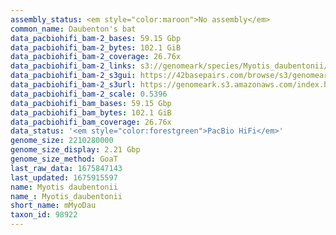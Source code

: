 ```yaml
---
assembly_status: <em style="color:maroon">No assembly</em>
common_name: Daubenton's bat
data_pacbiohifi_bam-2_bases: 59.15 Gbp
data_pacbiohifi_bam-2_bytes: 102.1 GiB
data_pacbiohifi_bam-2_coverage: 26.76x
data_pacbiohifi_bam-2_links: s3://genomeark/species/Myotis_daubentonii/mMyoDau2/genomic_data/pacbio_hifi/<br>
data_pacbiohifi_bam-2_s3gui: https://42basepairs.com/browse/s3/genomeark/species/Myotis_daubentonii/mMyoDau2/genomic_data/pacbio_hifi/
data_pacbiohifi_bam-2_s3url: https://genomeark.s3.amazonaws.com/index.html?prefix=species/Myotis_daubentonii/mMyoDau2/genomic_data/pacbio_hifi/
data_pacbiohifi_bam-2_scale: 0.5396
data_pacbiohifi_bam_bases: 59.15 Gbp
data_pacbiohifi_bam_bytes: 102.1 GiB
data_pacbiohifi_bam_coverage: 26.76x
data_status: '<em style="color:forestgreen">PacBio HiFi</em>'
genome_size: 2210280000
genome_size_display: 2.21 Gbp
genome_size_method: GoaT
last_raw_data: 1675847143
last_updated: 1675915597
name: Myotis daubentonii
name_: Myotis_daubentonii
short_name: mMyoDau
taxon_id: 98922
---
```

